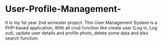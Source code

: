# User-Profile-Management-
It is my 1st year 2nd semester project. This User Management System is a PHP-based application, With all crud function like create user (Log in, Log out), update user details and profile photo, delete some data  and also search function.
